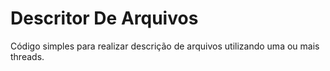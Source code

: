 # Descritor De Arquivos

Código simples para realizar descrição de arquivos utilizando uma ou mais threads.
